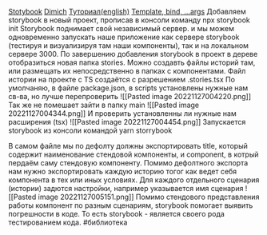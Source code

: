 [Stotybook](https://storybook.js.org/docs/react/get-started/install)
[Dimich](https://www.youtube.com/watch?v=G0qxDMBGjhc&ab_channel=IT-KAMASUTRA)
[Туториал(english)](https://www.youtube.com/playlist?list=PLC3y8-rFHvwhC-j3x3t9la8-GQJGViDQk)
[Template, bind, ...args](https://youtu.be/B4pmJ2wtjuE)
Добавляем storybook в новый проект, прописав в консоли команду
    npx storybook init
Storybook поднимает свой независимый сервер. и мы можем одновременно запускать наше приложение как сервере storybook (тестируя и визуализируя там наши компоненты), так и на локальном сервере 3000.
По завершению добавления storybook в проект в дереве отобразиться новая папка stories. Можно создавть файлы историй там, или размещать их непосредственно в папках с компонентами.
Файл истории на проекте с TS создаётся с разрешением 
    .stories.tsx
По умолчаняю, в файле package.json, в scripts установлены нужные нам св-ва, но лучше перепроверить
    ![[Pasted image 20221127004220.png]]
Так же не помешает зайти в папку main
![[Pasted image 20221127004344.png]] 
И проверить установленны ли нужные нам расширения (tsx)
![[Pasted image 20221127004454.png]]
Запускается storybook из консоли командой
    yarn storrybook
    
В самом файле мы по дефолту должны экспортировать title, который содержит наименование стендовой компоненты, и component, в котрый пердаём саму стендовую компоненту.
Помимо дефолтного экспорта нам нужно экспортировать каждую историю тогог как ведет себя компонента в тех или иных условиях.
Для каждого отдельного сценария (истории) задются настройки, например указывается имя сценария
![[Pasted image 20221127005151.png]]
Помимо стендового представления работы компонент по разным сценариям, storybook помогает выявить погрешности в коде. То есть storybook - является своего рода тестированием кода.
#библиотека
